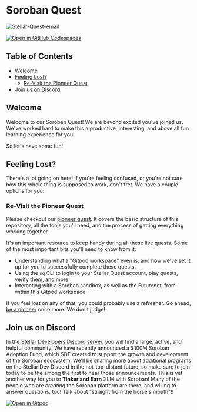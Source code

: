 # Soroban Quest <!-- omit in toc -->

![Stellar-Quest-email][series-5-img]

[![Open in GitHub Codespaces](https://github.com/codespaces/badges/blob/main/open-in-codespaces.svg)](https://codespaces.new/stellar/soroban-quest)

## Table of Contents <!-- omit in toc -->

- [Welcome](#welcome)
- [Feeling Lost?](#feeling-lost)
  - [Re-Visit the Pioneer Quest](#re-visit-the-pioneer-quest)
- [Join us on Discord](#join-us-on-discord)

## Welcome

Welcome to our Soroban Quest! We are beyond excited you've joined us. We've
worked hard to make this a productive, interesting, and above all fun learning
experience for you!

So let's have some fun!

## Feeling Lost?

There's a lot going on here! If you're feeling confused, or you're not sure how
this whole thing is supposed to work, don't fret. We have a couple options for
you:

### Re-Visit the Pioneer Quest

Please checkout our [pioneer quest][pioneer]. It covers the basic structure of
this repository, all the tools you'll need, and the process of getting
everything working together.

It's an important resource to keep handy during all these live quests. Some of
the most important bits you'll need to know from it:

- Understanding what a "Gitpod workspace" even is, and how we've set it up for
  you to successfully complete these quests.
- Using the `sq` CLI to login to your Stellar Quest account, play quests, verify
  them, and more.
- Interacting with a Soroban sandbox, as well as the Futurenet, from within this
  Gitpod workspace.

If you feel lost on any of that, you could probably use a refresher. Go ahead,
[be a pioneer][pioneer] once more. We don't judge!

## Join us on Discord

In the [Stellar Developers Discord server][dev-discord], you will find a large,
active, and helpful community! We have recently announced a $100M Soroban
Adoption Fund, which SDF created to support the growth and development of the
Soroban ecosystem. We'll be sharing more about additional programs on the
Stellar Dev Discord in the not-too-distant future, so make sure to join today to
be the among the first to hear those announcements. This is yet another way for
you to **Tinker and Earn** XLM with Soroban! Many of the people who are
_creating_ the Soroban platform are there, and willing to answer questions, too!
Talk about "straight from the horse's mouth"!!

[![Open in Gitpod][gp-btn]][gitpod]

[series-5-img]: https://user-images.githubusercontent.com/4383610/200077219-de8e1f20-9878-4705-bec6-ced9a3904694.jpg
[gp-btn]: https://gitpod.io/button/open-in-gitpod.svg
[gitpod]: https://gitpod.io/#ENV=prod/https://github.com/stellar/soroban-quest
[pioneer]: https://github.com/stellar/soroban-quest--pioneer
[dev-discord]: https://discord.gg/stellardev